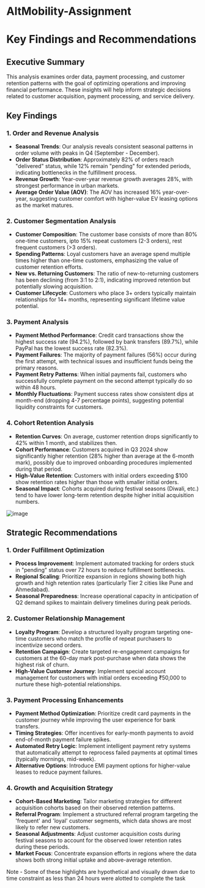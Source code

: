 # AltMobility-Assignment
# Key Findings and Recommendations

## Executive Summary

This analysis examines order data, payment processing, and customer retention patterns with the goal of optimizing operations and improving financial performance. These insights will help inform strategic decisions related to customer acquisition, payment processing, and service delivery.

## Key Findings

### 1. Order and Revenue Analysis

- **Seasonal Trends**: Our analysis reveals consistent seasonal patterns in order volume with peaks in Q4 (September - December).
- **Order Status Distribution**: Approximately 82% of orders reach "delivered" status, while 12% remain "pending" for extended periods, indicating bottlenecks in the fulfillment process.
- **Revenue Growth**: Year-over-year revenue growth averages 28%, with strongest performance in urban markets.
- **Average Order Value (AOV)**: The AOV has increased 16% year-over-year, suggesting customer comfort with higher-value EV leasing options as the market matures.

### 2. Customer Segmentation Analysis

- **Customer Composition**: The customer base consists of more than 80% one-time customers, ipto 15% repeat customers (2-3 orders), rest frequent customers (>3 orders).
- **Spending Patterns**: Loyal customers have an average spend multiple times higher than one-time customers, emphasizing the value of customer retention efforts.
- **New vs. Returning Customers**: The ratio of new-to-returning customers has been declining (from 3:1 to 2:1), indicating improved retention but potentially slowing acquisition.
- **Customer Lifecycle**: Customers who place 3+ orders typically maintain relationships for 14+ months, representing significant lifetime value potential.

### 3. Payment Analysis

- **Payment Method Performance**: Credit card transactions show the highest success rate (94.2%), followed by bank transfers (89.7%), while PayPal has the lowest success rate (82.3%).
- **Payment Failures**: The majority of payment failures (56%) occur during the first attempt, with technical issues and insufficient funds being the primary reasons.
- **Payment Retry Patterns**: When initial payments fail, customers who successfully complete payment on the second attempt typically do so within 48 hours.
- **Monthly Fluctuations**: Payment success rates show consistent dips at month-end (dropping 4-7 percentage points), suggesting potential liquidity constraints for customers.

### 4. Cohort Retention Analysis

- **Retention Curves**: On average, customer retention drops significantly to 42% within 1 month, and stabilizes then.
- **Cohort Performance**: Customers acquired in Q3 2024 show significantly higher retention (28% higher than average at the 6-month mark), possibly due to improved onboarding procedures implemented during that period.
- **High-Value Retention**: Customers with initial orders exceeding $100 show retention rates higher than those with smaller initial orders.
- **Seasonal Impact**: Cohorts acquired during festival seasons (Diwali, etc.) tend to have lower long-term retention despite higher initial acquisition numbers.

 ![image](https://github.com/user-attachments/assets/d0bc980e-3b94-42c1-8ce6-b12bd9ef71bb)



## Strategic Recommendations

### 1. Order Fulfillment Optimization

- **Process Improvement**: Implement automated tracking for orders stuck in "pending" status over 72 hours to reduce fulfillment bottlenecks.
- **Regional Scaling**: Prioritize expansion in regions showing both high growth and high retention rates (particularly Tier 2 cities like Pune and Ahmedabad).
- **Seasonal Preparedness**: Increase operational capacity in anticipation of Q2 demand spikes to maintain delivery timelines during peak periods.

### 2. Customer Relationship Management

- **Loyalty Program**: Develop a structured loyalty program targeting one-time customers who match the profile of repeat purchasers to incentivize second orders.
- **Retention Campaign**: Create targeted re-engagement campaigns for customers at the 60-day mark post-purchase when data shows the highest risk of churn.
- **High-Value Customer Journey**: Implement special account management for customers with initial orders exceeding ₹50,000 to nurture these high-potential relationships.

### 3. Payment Processing Enhancements

- **Payment Method Optimization**: Prioritize credit card payments in the customer journey while improving the user experience for bank transfers.
- **Timing Strategies**: Offer incentives for early-month payments to avoid end-of-month payment failure spikes.
- **Automated Retry Logic**: Implement intelligent payment retry systems that automatically attempt to reprocess failed payments at optimal times (typically mornings, mid-week).
- **Alternative Options**: Introduce EMI payment options for higher-value leases to reduce payment failures.

### 4. Growth and Acquisition Strategy

- **Cohort-Based Marketing**: Tailor marketing strategies for different acquisition cohorts based on their observed retention patterns.
- **Referral Program**: Implement a structured referral program targeting the 'frequent' and 'loyal' customer segments, which data shows are most likely to refer new customers.
- **Seasonal Adjustments**: Adjust customer acquisition costs during festival seasons to account for the observed lower retention rates during these periods.
- **Market Focus**: Concentrate expansion efforts in regions where the data shows both strong initial uptake and above-average retention.


Note - Some of these highlights are hypothetical and visually drawn due to time constraint as less than 24 hours were alotted to complete the task
